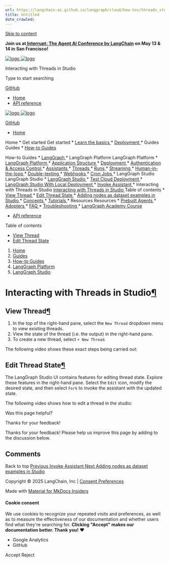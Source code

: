 ```yaml
---
url: https://langchain-ai.github.io/langgraph/cloud/how-tos/threads_studio/
title: Untitled
date_crawled: 
---
```


[ Skip to content ](https://langchain-ai.github.io/langgraph/cloud/how-tos/threads_studio/#interacting-with-threads-in-studio)

**Join us at[ Interrupt: The Agent AI Conference by LangChain](https://interrupt.langchain.com/) on May 13 & 14 in San Francisco!**

[ ![logo](https://langchain-ai.github.io/langgraph/static/wordmark_dark.svg) ![logo](https://langchain-ai.github.io/langgraph/static/wordmark_light.svg) ](https://langchain-ai.github.io/langgraph/)

Interacting with Threads in Studio 

[ ](https://langchain-ai.github.io/langgraph/cloud/how-tos/threads_studio/?q= "Share")

Type to start searching

[ GitHub  ](https://github.com/langchain-ai/langgraph "Go to repository")

  * [ Home ](https://langchain-ai.github.io/langgraph/)
  * [ API reference ](https://langchain-ai.github.io/langgraph/reference/graphs/)



[ ![logo](https://langchain-ai.github.io/langgraph/static/wordmark_dark.svg) ![logo](https://langchain-ai.github.io/langgraph/static/wordmark_light.svg) ](https://langchain-ai.github.io/langgraph/)

[ GitHub  ](https://github.com/langchain-ai/langgraph "Go to repository")

  * [ Home  ](https://langchain-ai.github.io/langgraph/)

Home 
    * Get started  Get started 
      * [ Learn the basics  ](https://langchain-ai.github.io/langgraph/tutorials/introduction/)
      * [ Deployment  ](https://langchain-ai.github.io/langgraph/tutorials/deployment/)
    * Guides  Guides 
      * [ How-to Guides  ](https://langchain-ai.github.io/langgraph/how-tos/)

How-to Guides 
        * [ LangGraph  ](https://langchain-ai.github.io/langgraph/how-tos#langgraph)
        * LangGraph Platform  LangGraph Platform 
          * [ LangGraph Platform  ](https://langchain-ai.github.io/langgraph/how-tos#langgraph-platform)
          * [ Application Structure  ](https://langchain-ai.github.io/langgraph/how-tos#application-structure)
          * [ Deployment  ](https://langchain-ai.github.io/langgraph/how-tos#deployment)
          * [ Authentication & Access Control  ](https://langchain-ai.github.io/langgraph/how-tos#authentication-access-control)
          * [ Assistants  ](https://langchain-ai.github.io/langgraph/how-tos#assistants)
          * [ Threads  ](https://langchain-ai.github.io/langgraph/how-tos#threads)
          * [ Runs  ](https://langchain-ai.github.io/langgraph/how-tos#runs)
          * [ Streaming  ](https://langchain-ai.github.io/langgraph/how-tos#streaming_1)
          * [ Human-in-the-loop  ](https://langchain-ai.github.io/langgraph/how-tos#human-in-the-loop_1)
          * [ Double-texting  ](https://langchain-ai.github.io/langgraph/how-tos#double-texting)
          * [ Webhooks  ](https://langchain-ai.github.io/langgraph/cloud/how-tos/webhooks/)
          * [ Cron Jobs  ](https://langchain-ai.github.io/langgraph/cloud/how-tos/cron_jobs/)
          * LangGraph Studio  LangGraph Studio 
            * [ LangGraph Studio  ](https://langchain-ai.github.io/langgraph/how-tos#langgraph-studio)
            * [ Test Cloud Deployment  ](https://langchain-ai.github.io/langgraph/cloud/how-tos/test_deployment/)
            * [ LangGraph Studio With Local Deployment  ](https://langchain-ai.github.io/langgraph/cloud/how-tos/test_local_deployment/)
            * [ Invoke Assistant  ](https://langchain-ai.github.io/langgraph/cloud/how-tos/invoke_studio/)
            * Interacting with Threads in Studio  [ Interacting with Threads in Studio  ](https://langchain-ai.github.io/langgraph/cloud/how-tos/threads_studio/) Table of contents 
              * [ View Thread  ](https://langchain-ai.github.io/langgraph/cloud/how-tos/threads_studio/#view-thread)
              * [ Edit Thread State  ](https://langchain-ai.github.io/langgraph/cloud/how-tos/threads_studio/#edit-thread-state)
            * [ Adding nodes as dataset examples in Studio  ](https://langchain-ai.github.io/langgraph/cloud/how-tos/datasets_studio/)
      * [ Concepts  ](https://langchain-ai.github.io/langgraph/concepts/)
      * [ Tutorials  ](https://langchain-ai.github.io/langgraph/tutorials/)
    * Resources  Resources 
      * [ Prebuilt Agents  ](https://langchain-ai.github.io/langgraph/prebuilt/)
      * [ Adopters  ](https://langchain-ai.github.io/langgraph/adopters/)
      * [ FAQ  ](https://langchain-ai.github.io/langgraph/concepts/faq/)
      * [ Troubleshooting  ](https://langchain-ai.github.io/langgraph/troubleshooting/errors/)
      * [ LangGraph Academy Course  ](https://academy.langchain.com/courses/intro-to-langgraph)
  * [ API reference  ](https://langchain-ai.github.io/langgraph/reference/graphs/)



Table of contents 

  * [ View Thread  ](https://langchain-ai.github.io/langgraph/cloud/how-tos/threads_studio/#view-thread)
  * [ Edit Thread State  ](https://langchain-ai.github.io/langgraph/cloud/how-tos/threads_studio/#edit-thread-state)



  1. [ Home  ](https://langchain-ai.github.io/langgraph/)
  2. [ Guides  ](https://langchain-ai.github.io/langgraph/how-tos/)
  3. [ How-to Guides  ](https://langchain-ai.github.io/langgraph/how-tos/)
  4. [ LangGraph Platform  ](https://langchain-ai.github.io/langgraph/how-tos#langgraph-platform)
  5. [ LangGraph Studio  ](https://langchain-ai.github.io/langgraph/how-tos#langgraph-studio)

[ ](https://github.com/langchain-ai/langgraph/edit/main/docs/docs/cloud/how-tos/threads_studio.md "Edit this page")

# Interacting with Threads in Studio[¶](https://langchain-ai.github.io/langgraph/cloud/how-tos/threads_studio/#interacting-with-threads-in-studio "Permanent link")

## View Thread[¶](https://langchain-ai.github.io/langgraph/cloud/how-tos/threads_studio/#view-thread "Permanent link")

  1. In the top of the right-hand pane, select the `New Thread` dropdown menu to view existing threads.
  2. View the state of the thread (i.e. the output) in the right-hand pane.
  3. To create a new thread, select `+ New Thread`.



The following video shows these exact steps being carried out:

## Edit Thread State[¶](https://langchain-ai.github.io/langgraph/cloud/how-tos/threads_studio/#edit-thread-state "Permanent link")

The LangGraph Studio UI contains features for editing thread state. Explore these features in the right-hand pane. Select the `Edit` icon, modify the desired state, and then select `Fork` to invoke the assistant with the updated state.

The following video shows how to edit a thread in the studio:

Was this page helpful? 

Thanks for your feedback! 

Thanks for your feedback! Please help us improve this page by adding to the discussion below. 

## Comments

Back to top  [ Previous  Invoke Assistant  ](https://langchain-ai.github.io/langgraph/cloud/how-tos/invoke_studio/) [ Next  Adding nodes as dataset examples in Studio  ](https://langchain-ai.github.io/langgraph/cloud/how-tos/datasets_studio/)

Copyright © 2025 LangChain, Inc | [Consent Preferences](https://langchain-ai.github.io/langgraph/cloud/how-tos/threads_studio/#__consent)

Made with [ Material for MkDocs Insiders ](https://squidfunk.github.io/mkdocs-material/)

[ ](https://langchain-ai.github.io/langgraphjs/ "langchain-ai.github.io") [ ](https://github.com/langchain-ai/langgraph "github.com") [ ](https://twitter.com/LangChainAI "twitter.com")

#### Cookie consent

We use cookies to recognize your repeated visits and preferences, as well as to measure the effectiveness of our documentation and whether users find what they're searching for. **Clicking "Accept" makes our documentation better. Thank you!** ❤️

  * Google Analytics 
  * GitHub 



Accept Reject
